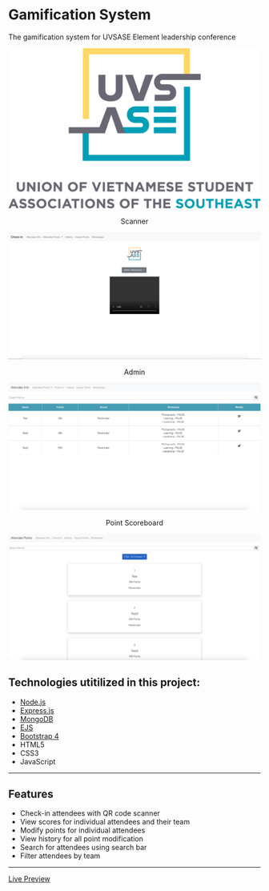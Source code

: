 
# Gamification System
The gamification system for UVSASE Element leadership conference

![Image](https://github.com/AndyUGA/Element/blob/master/public/images/uvsase2.png)


<p align = "middle"> Scanner </p>

![alt-text-1](https://github.com/AndyUGA/Element/blob/master/Screenshots/Home.png) <p align = "middle"> Admin </p> ![alt-text-2](https://github.com/AndyUGA/Element/blob/master/Screenshots/Admin.png) <p align = "middle"> Point Scoreboard </p>

![alt-text-1](https://github.com/AndyUGA/Element/blob/master/Screenshots/Points.png)
## Technologies utitilized in this project:
- [Node.js](https://nodejs.org/en/) 
- [Express.js](https://expressjs.com)
- [MongoDB](https://www.mongodb.com) 
- [EJS](https://ejs.co)
- [Bootstrap 4](https://getbootstrap.com)
- HTML5
- CSS3
- JavaScript

---------------------------------------------------------------------------------------------------------------------------
## Features
- Check-in attendees with QR code scanner
- View scores for individual attendees and their team
- Modify points for individual attendees
- View history for all point modification
- Search for attendees using search bar
- Filter attendees by team 



---------------------------------------------------------------------------------------------------------------------------

[Live Preview](https://admin.uvsase.org)
